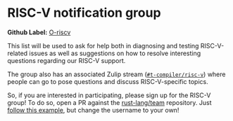 # RISC-V notification group

**Github Label:** [O-riscv]

[O-riscv]: https://github.com/rust-lang/rust/labels/O-riscv

This list will be used to ask for help both in diagnosing and testing
RISC-V-related issues as well as suggestions on how to resolve
interesting questions regarding our RISC-V support.

The group also has an associated Zulip stream ([`#t-compiler/risc-v`])
where people can go to pose questions and discuss RISC-V-specific
topics.

So, if you are interested in participating, please sign up for the
RISC-V group! To do so, open a PR against the [rust-lang/team]
repository. Just [follow this example][eg], but change the username to
your own!

[`#t-compiler/risc-v`]: https://rust-lang.zulipchat.com/#narrow/stream/250483-t-compiler.2Frisc-v
[rust-lang/team]: https://github.com/rust-lang/team
[eg]: https://github.com/rust-lang/team/pull/394
